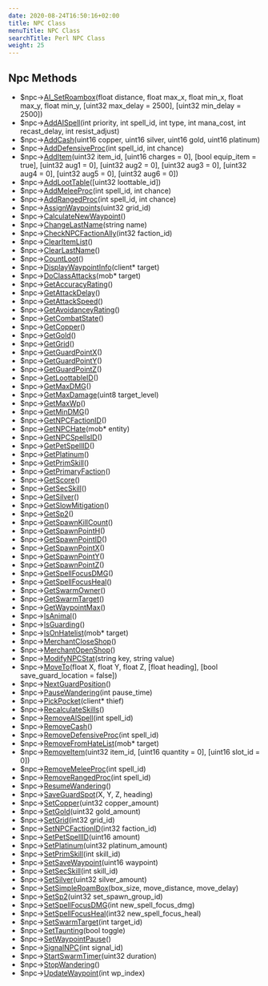 ```yaml
---
date: 2020-08-24T16:50:16+02:00
title: NPC Class
menuTitle: NPC Class
searchTitle: Perl NPC Class
weight: 25
---
```


## Npc Methods
- $npc->[AI_SetRoambox](ai_setroambox)(float distance, float max_x, float min_x, float max_y, float min_y, [uint32 max_delay = 2500], [uint32 min_delay = 2500])
- $npc->[AddAISpell](addaispell)(int priority, int spell_id, int type, int mana_cost, int recast_delay, int resist_adjust)
- $npc->[AddCash](addcash)(uint16 copper, uint16 silver, uint16 gold, uint16 platinum)
- $npc->[AddDefensiveProc](adddefensiveproc)(int spell_id, int chance)
- $npc->[AddItem](additem)(uint32 item_id, [uint16 charges = 0], [bool equip_item = true], [uint32 aug1 = 0], [uint32 aug2 = 0], [uint32 aug3 = 0], [uint32 aug4 = 0], [uint32 aug5 = 0], [uint32 aug6 = 0])
- $npc->[AddLootTable](addloottable)([uint32 loottable_id])
- $npc->[AddMeleeProc](addmeleeproc)(int spell_id, int chance)
- $npc->[AddRangedProc](addrangedproc)(int spell_id, int chance)
- $npc->[AssignWaypoints](assignwaypoints)(uint32 grid_id)
- $npc->[CalculateNewWaypoint](calculatenewwaypoint)()
- $npc->[ChangeLastName](changelastname)(string name)
- $npc->[CheckNPCFactionAlly](checknpcfactionally)(int32 faction_id)
- $npc->[ClearItemList](clearitemlist)()
- $npc->[ClearLastName](clearlastname)()
- $npc->[CountLoot](countloot)()
- $npc->[DisplayWaypointInfo](displaywaypointinfo)(client* target)
- $npc->[DoClassAttacks](doclassattacks)(mob* target)
- $npc->[GetAccuracyRating](getaccuracyrating)()
- $npc->[GetAttackDelay](getattackdelay)()
- $npc->[GetAttackSpeed](getattackspeed)()
- $npc->[GetAvoidanceyRating](getavoidanceyrating)()
- $npc->[GetCombatState](getcombatstate)()
- $npc->[GetCopper](getcopper)()
- $npc->[GetGold](getgold)()
- $npc->[GetGrid](getgrid)()
- $npc->[GetGuardPointX](getguardpointx)()
- $npc->[GetGuardPointY](getguardpointy)()
- $npc->[GetGuardPointZ](getguardpointz)()
- $npc->[GetLoottableID](getloottableid)()
- $npc->[GetMaxDMG](getmaxdmg)()
- $npc->[GetMaxDamage](getmaxdamage)(uint8 target_level)
- $npc->[GetMaxWp](getmaxwp)()
- $npc->[GetMinDMG](getmindmg)()
- $npc->[GetNPCFactionID](getnpcfactionid)()
- $npc->[GetNPCHate](getnpchate)(mob* entity)
- $npc->[GetNPCSpellsID](getnpcspellsid)()
- $npc->[GetPetSpellID](getpetspellid)()
- $npc->[GetPlatinum](getplatinum)()
- $npc->[GetPrimSkill](getprimskill)()
- $npc->[GetPrimaryFaction](getprimaryfaction)()
- $npc->[GetScore](getscore)()
- $npc->[GetSecSkill](getsecskill)()
- $npc->[GetSilver](getsilver)()
- $npc->[GetSlowMitigation](getslowmitigation)()
- $npc->[GetSp2](getsp2)()
- $npc->[GetSpawnKillCount](getspawnkillcount)()
- $npc->[GetSpawnPointH](getspawnpointh)()
- $npc->[GetSpawnPointID](getspawnpointid)()
- $npc->[GetSpawnPointX](getspawnpointx)()
- $npc->[GetSpawnPointY](getspawnpointy)()
- $npc->[GetSpawnPointZ](getspawnpointz)()
- $npc->[GetSpellFocusDMG](getspellfocusdmg)()
- $npc->[GetSpellFocusHeal](getspellfocusheal)()
- $npc->[GetSwarmOwner](getswarmowner)()
- $npc->[GetSwarmTarget](getswarmtarget)()
- $npc->[GetWaypointMax](getwaypointmax)()
- $npc->[IsAnimal](isanimal)()
- $npc->[IsGuarding](isguarding)()
- $npc->[IsOnHatelist](isonhatelist)(mob* target)
- $npc->[MerchantCloseShop](merchantcloseshop)()
- $npc->[MerchantOpenShop](merchantopenshop)()
- $npc->[ModifyNPCStat](modifynpcstat)(string key, string value)
- $npc->[MoveTo](moveto)(float X, float Y, float Z, [float heading], [bool save_guard_location = false])
- $npc->[NextGuardPosition](nextguardposition)()
- $npc->[PauseWandering](pausewandering)(int pause_time)
- $npc->[PickPocket](pickpocket)(client* thief)
- $npc->[RecalculateSkills](recalculateskills)()
- $npc->[RemoveAISpell](removeaispell)(int spell_id)
- $npc->[RemoveCash](removecash)()
- $npc->[RemoveDefensiveProc](removedefensiveproc)(int spell_id)
- $npc->[RemoveFromHateList](removefromhatelist)(mob* target)
- $npc->[RemoveItem](removeitem)(uint32 item_id, [uint16 quantity = 0], [uint16 slot_id = 0])
- $npc->[RemoveMeleeProc](removemeleeproc)(int spell_id)
- $npc->[RemoveRangedProc](removerangedproc)(int spell_id)
- $npc->[ResumeWandering](resumewandering)()
- $npc->[SaveGuardSpot](saveguardspot)(X, Y, Z, heading)
- $npc->[SetCopper](setcopper)(uint32 copper_amount)
- $npc->[SetGold](setgold)(uint32 gold_amount)
- $npc->[SetGrid](setgrid)(int32 grid_id)
- $npc->[SetNPCFactionID](setnpcfactionid)(int32 faction_id)
- $npc->[SetPetSpellID](setpetspellid)(uint16 amount)
- $npc->[SetPlatinum](setplatinum)(uint32 platinum_amount)
- $npc->[SetPrimSkill](setprimskill)(int skill_id)
- $npc->[SetSaveWaypoint](setsavewaypoint)(uint16 waypoint)
- $npc->[SetSecSkill](setsecskill)(int skill_id)
- $npc->[SetSilver](setsilver)(uint32 silver_amount)
- $npc->[SetSimpleRoamBox](setsimpleroambox)(box_size, move_distance, move_delay)
- $npc->[SetSp2](setsp2)(uint32 set_spawn_group_id)
- $npc->[SetSpellFocusDMG](setspellfocusdmg)(int new_spell_focus_dmg)
- $npc->[SetSpellFocusHeal](setspellfocusheal)(int32 new_spell_focus_heal)
- $npc->[SetSwarmTarget](setswarmtarget)(int target_id)
- $npc->[SetTaunting](settaunting)(bool toggle)
- $npc->[SetWaypointPause](setwaypointpause)()
- $npc->[SignalNPC](signalnpc)(int signal_id)
- $npc->[StartSwarmTimer](startswarmtimer)(uint32 duration)
- $npc->[StopWandering](stopwandering)()
- $npc->[UpdateWaypoint](updatewaypoint)(int wp_index)